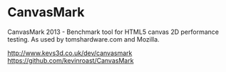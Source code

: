 CanvasMark
==========

CanvasMark 2013 - Benchmark tool for HTML5 canvas 2D performance testing. As used by tomshardware.com and Mozilla.

http://www.kevs3d.co.uk/dev/canvasmark
https://github.com/kevinroast/CanvasMark
